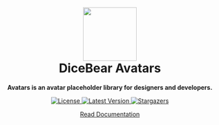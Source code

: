<h1 align="center"><img src="https://dicebear.com/api/male/seed.svg" width="124" /> <br />DiceBear Avatars</h1>
<p align="center">
  <strong>Avatars is an avatar placeholder library for designers and developers.</strong>
</p>

<p align="center">
    <a href="https://github.com/dicebear/dicebear/blob/main/LICENSE" target="_blank">
        <img src="https://img.shields.io/github/license/dicebear/avatars.svg?style=flat-square" alt="License">
    </a>
    <a href="https://www.npmjs.com/package/@dicebear/avatars" target="_blank">
        <img src="https://img.shields.io/npm/v/@dicebear/avatars.svg?style=flat-square" alt="Latest Version">
    </a>
    <a href="https://github.com/dicebear/dicebear/stargazers" target="_blank">
        <img src="https://img.shields.io/github/stars/dicebear/dicebear?style=flat-square" alt="Stargazers">
    </a>
</p>

<p align="center">
  <a href="https://dicebear.com/">
    Read Documentation
  </a>
</p>
